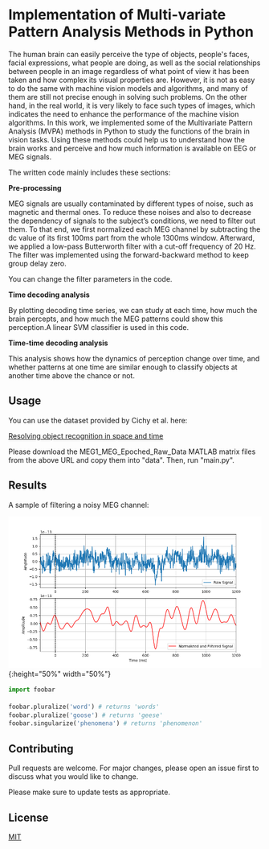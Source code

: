 # Implementation of Multi-variate Pattern Analysis Methods in Python

The human brain can easily perceive the type of objects, people's faces, facial expressions, what people are doing, as well as the social relationships between people in an image regardless of what point of view it has been taken and how complex its visual properties are. However, it is not as easy to do the same with machine vision models and algorithms, and many of them are still not precise enough in solving such problems. On the other hand, in the real world, it is very likely to face such types of images, which indicates the need to enhance the performance of the machine vision algorithms. 
In this work, we implemented some of the Multivariate Pattern Analysis (MVPA) methods in Python to study the functions of the brain in vision tasks. Using these methods could help us to understand how the brain works and perceive and how much information is available on EEG or MEG signals.

The written code mainly includes these sections:

**Pre-processing**

MEG signals are usually contaminated by different types of noise, such as magnetic and thermal ones. To reduce these noises and also to decrease the dependency of signals to the subject’s conditions, we need to filter out them. To that end, we first normalized each MEG channel by subtracting the dc value of its first 100ms part from the whole 1300ms window. Afterward, we applied a low-pass Butterworth filter with a cut-off frequency of 20 Hz. The filter was implemented using the forward-backward method to keep group delay zero.

You can change the filter parameters in the code.

**Time decoding analysis**

By plotting decoding time series, we can study at each time, how much the brain percepts, and how much the MEG patterns could show this perception.A linear SVM classifier is used in this code.

**Time-time decoding analysis**

This analysis shows how the dynamics of perception change over time, and whether patterns at one time are similar enough to classify objects at another time above the chance or not.


## Usage
You can use the dataset provided by Cichy et al. here:

[Resolving object recognition in space and time](http://userpage.fu-berlin.de/rmcichy/nn_project_page/main.html)

Please download the MEG1_MEG_Epoched_Raw_Data MATLAB matrix files from the above URL and copy them into "data". Then, run "main.py".

## Results
A sample of filtering a noisy MEG channel:

![pre-processing output](/results/sample_filtering_01_01.png){:height="50%" width="50%"}

```python
import foobar

foobar.pluralize('word') # returns 'words'
foobar.pluralize('goose') # returns 'geese'
foobar.singularize('phenomena') # returns 'phenomenon'
```

## Contributing
Pull requests are welcome. For major changes, please open an issue first to discuss what you would like to change.

Please make sure to update tests as appropriate.

## License
[MIT](https://choosealicense.com/licenses/mit/)
